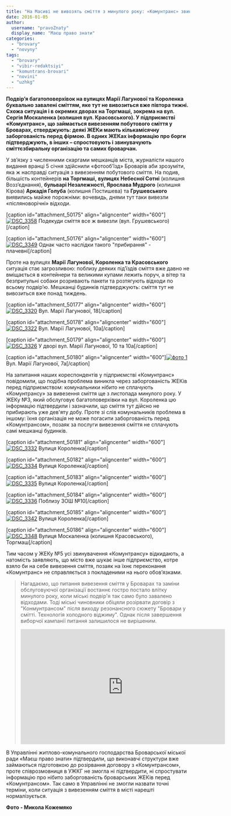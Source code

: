 ```yaml
---
title: "На Масиві не вивозять сміття з минулого року: «Комунтранс» звинувачує ЖЕКи, чиновники - мешканців"
date: 2016-01-05
author: 
  username: "pravoZnaty"
  display_name: "Маєш право знати"
categories: 
  - "brovary"
  - "novyny"
tags: 
  - "brovary"
  - "vibir-redaktsiyi"
  - "komuntrans-brovari"
  - "novini"
  - "uzhkg"
---
```


**Подвір’я багатоповерхівок на вулицях Марії Лагунової та Короленка буквально завалені сміттям, яке тут не вивозиться вже півтора тижні. Схожа ситуація і в окремих дворах на Торгмаші, зокрема на вул. Сергія Москаленка (колишня вул. Красовського). У підприємстві «Комунтранс», що займається вивезенням побутового сміття у Броварах, стверджують: деякі ЖЕКи мають кількамісячну заборгованість перед фірмою. В одних ЖЕКах інформацію про борги підтверджують, в інших – спростовують і звинувачують сміттєзбиральну організацію та самих броварчан.**

У зв’язку з численними скаргами мешканців міста, журналісти нашого видання вранці 5 січня здійснили «фотооб’їзд» Броварів аби зрозуміти, яка ж насправді ситуація з вивезенням побутового сміття. На подив, більшість контейнерів **на Торгмаші,** **вулицях Небесної Сотні** (колишня Возз’єднання), **бульварі Незалежності, Ярослава Мудрого** (колишня Кірова) **Аркадія Голуба** (колишня Постишева) та **Грушевського** виявились майже порожніми: вочевидь, днями тут таки вивезли «післяноворічні» відходи.

\[caption id="attachment\_50175" align="aligncenter" width="600"\][![DSC_3358](https://mpz.brovary.org/wp-content/uploads/2016/01/DSC_3358.jpg)](https://mpz.brovary.org/wp-content/uploads/2016/01/DSC_3358.jpg) Подекуди сміття все ж вивезли (вул. Грушевського)\[/caption\]

\[caption id="attachment\_50176" align="aligncenter" width="600"\][![DSC_3349](https://mpz.brovary.org/wp-content/uploads/2016/01/DSC_3349.jpg)](https://mpz.brovary.org/wp-content/uploads/2016/01/DSC_3349.jpg) Однак часто наслідки такого "прибирання" - плачевні\[/caption\]

Проте на вулицях **Марії Лагунової, Короленка та Красовського** ситуація стає загрозливою: поблизу деяких під’їздів сміття вже давно не вміщається в контейнери та великими купами лежить поруч, а вітер та безпритульні собаки розривають пакети та розтягують відходи по всьому подвір’ю. Мешканці будинків підтверджують: сміття тут не вивозиться вже понад тиждень.

\[caption id="attachment\_50177" align="aligncenter" width="600"\][![DSC_3320](https://mpz.brovary.org/wp-content/uploads/2016/01/DSC_3320.jpg)](https://mpz.brovary.org/wp-content/uploads/2016/01/DSC_3320.jpg) Вул. Марії Лагунової, 18\[/caption\]

\[caption id="attachment\_50178" align="aligncenter" width="600"\][![DSC_3322](https://mpz.brovary.org/wp-content/uploads/2016/01/DSC_3322.jpg)](https://mpz.brovary.org/wp-content/uploads/2016/01/DSC_3322.jpg) Вул. Марії Лагунової, 10а\[/caption\]

\[caption id="attachment\_50179" align="aligncenter" width="600"\][![DSC_3326](https://mpz.brovary.org/wp-content/uploads/2016/01/DSC_3326.jpg)](https://mpz.brovary.org/wp-content/uploads/2016/01/DSC_3326.jpg) У дворі вул. Марії Лагунової, 10 та 10а\[/caption\]

\[caption id="attachment\_50180" align="aligncenter" width="600"\][![фото 1](https://mpz.brovary.org/wp-content/uploads/2016/01/foto-1.jpg)](https://mpz.brovary.org/wp-content/uploads/2016/01/foto-1.jpg) Вул. Марії Лагунової, 7а\[/caption\]

На запитання наших кореспондентів у підприємстві «Комунтранс» повідомили, що подібна проблема виникла через заборгованість ЖЕКів перед підприємством: комунальники нібито не сплачують «Комунтрансу» за вивезення сміття ще з листопада минулого року. У ЖЕКу №3, який обслуговує багатоповерхівки на вул. Короленка цю інформацію підтвердили і зазначили, що сміття тут дійсно не прибирають уже дев'яту добу. Проте зі слів комунальників проблема в іншому: їхня організація не може погасити заборгованість перед «Комунтрансом», позаяк за послуги вивезення сміття не сплачують самі мешканці будинків.

\[caption id="attachment\_50181" align="aligncenter" width="600"\][![DSC_3332](https://mpz.brovary.org/wp-content/uploads/2016/01/DSC_3332.jpg)](https://mpz.brovary.org/wp-content/uploads/2016/01/DSC_3332.jpg) Вулиця Короленка\[/caption\]

\[caption id="attachment\_50182" align="aligncenter" width="600"\][![DSC_3334](https://mpz.brovary.org/wp-content/uploads/2016/01/DSC_3334.jpg)](https://mpz.brovary.org/wp-content/uploads/2016/01/DSC_3334.jpg) Вулиця Короленка\[/caption\]

\[caption id="attachment\_50183" align="aligncenter" width="600"\][![DSC_3335](https://mpz.brovary.org/wp-content/uploads/2016/01/DSC_3335.jpg)](https://mpz.brovary.org/wp-content/uploads/2016/01/DSC_3335.jpg) Вулиця Короленка\[/caption\]

\[caption id="attachment\_50184" align="aligncenter" width="600"\][![DSC_3336](https://mpz.brovary.org/wp-content/uploads/2016/01/DSC_3336.jpg)](https://mpz.brovary.org/wp-content/uploads/2016/01/DSC_3336.jpg) Поблизу ЗОШ №10\[/caption\]

\[caption id="attachment\_50185" align="aligncenter" width="600"\][![DSC_3342](https://mpz.brovary.org/wp-content/uploads/2016/01/DSC_3342.jpg)](https://mpz.brovary.org/wp-content/uploads/2016/01/DSC_3342.jpg) Вулиця Короленка\[/caption\]

\[caption id="attachment\_50186" align="aligncenter" width="600"\][![DSC_3348](https://mpz.brovary.org/wp-content/uploads/2016/01/DSC_3348.jpg)](https://mpz.brovary.org/wp-content/uploads/2016/01/DSC_3348.jpg) Вулиця Москаленка (колишня Красовського), Торгмаш\[/caption\]

Тим часом у ЖЕКу №5 усі звинувачення «Комунтрансу» відкидають, а натомість заявляють, що місто вже шукає інше підприємство, котре взяло би на себе вивезення сміття, позаяк на їхнє переконання «Комунтранс» не справляється з покладеними на нього обов’язками.

> Нагадаємо, що питання вивезення сміття у Броварах та заміни обслуговуючої організації востаннє гостро постало влітку минулого року, коли міські подвір'я так само було завалено відходами. Тоді міські чиновники обіцяли розірвати договір з "Конмунтрансом" після виходу резонансного сюжету "Бровари у смітті. Технологія холодного віджиму". Однак після завершення виборчої кампанії питання залишилося не вирішеним.
> 
> <iframe src="https://www.youtube.com/embed/dvCESNgmJzA" width="560" height="315" frameborder="0" allowfullscreen="allowfullscreen"></iframe>

В Управлінні житлово-комунального господарства Броварської міської ради «Маєш право знати» підтвердили, що виконавчі структури вже займаються підготовкою до розірвання договору з «Комунтрансом», проте співрозмовниця в УЖКГ не змогла ні підтвердити, ні спростувати інформацію про нібито заборгованість броварських ЖЕКів перед «Комунтрансом». Так само в Управлінні не змогли назвати точні терміни, коли ситуація з вивезенням сміття в місті нарешті нормалізується.

**Фото - Микола Кожемяко**
